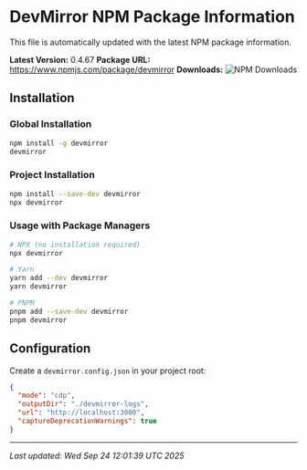 # DevMirror NPM Package Information

This file is automatically updated with the latest NPM package information.

**Latest Version:** 0.4.67
**Package URL:** https://www.npmjs.com/package/devmirror
**Downloads:** ![NPM Downloads](https://img.shields.io/npm/dm/devmirror)

## Installation

### Global Installation
```bash
npm install -g devmirror
devmirror
```

### Project Installation
```bash
npm install --save-dev devmirror
npx devmirror
```

### Usage with Package Managers
```bash
# NPX (no installation required)
npx devmirror

# Yarn
yarn add --dev devmirror
yarn devmirror

# PNPM
pnpm add --save-dev devmirror
pnpm devmirror
```

## Configuration
Create a `devmirror.config.json` in your project root:

```json
{
  "mode": "cdp",
  "outputDir": "./devmirror-logs",
  "url": "http://localhost:3000",
  "captureDeprecationWarnings": true
}
```

---
*Last updated: Wed Sep 24 12:01:39 UTC 2025*
